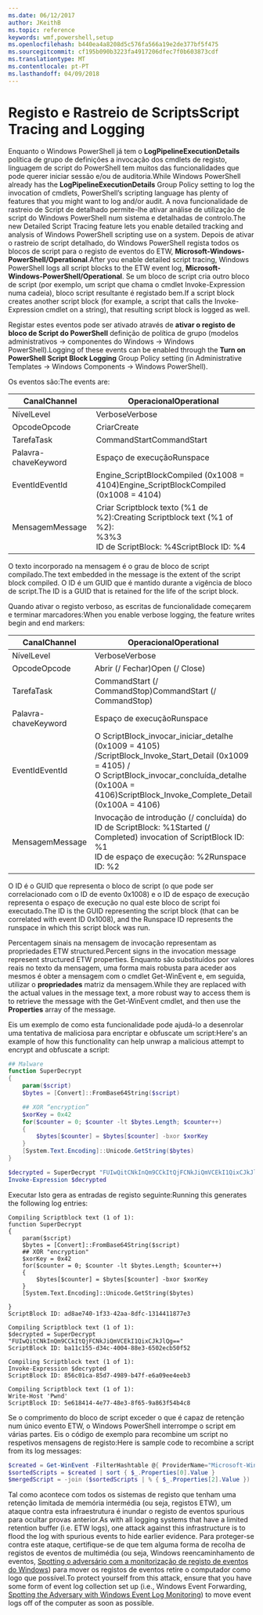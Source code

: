 ```yaml
---
ms.date: 06/12/2017
author: JKeithB
ms.topic: reference
keywords: wmf,powershell,setup
ms.openlocfilehash: b440ea4a8208d5c576fa566a19e2de377bf5f475
ms.sourcegitcommit: cf195b090b3223fa4917206dfec7f0b603873cdf
ms.translationtype: MT
ms.contentlocale: pt-PT
ms.lasthandoff: 04/09/2018
---
```

# <a name="script-tracing-and-logging"></a><span data-ttu-id="bd1cb-102">Registo e Rastreio de Scripts</span><span class="sxs-lookup"><span data-stu-id="bd1cb-102">Script Tracing and Logging</span></span>

<span data-ttu-id="bd1cb-103">Enquanto o Windows PowerShell já tem o **LogPipelineExecutionDetails** política de grupo de definições a invocação dos cmdlets de registo, linguagem de script do PowerShell tem muitos das funcionalidades que pode querer iniciar sessão e/ou de auditoria.</span><span class="sxs-lookup"><span data-stu-id="bd1cb-103">While Windows PowerShell already has the **LogPipelineExecutionDetails** Group Policy setting to log the invocation of cmdlets, PowerShell’s scripting language has plenty of features that you might want to log and/or audit.</span></span> <span data-ttu-id="bd1cb-104">A nova funcionalidade de rastreio de Script de detalhado permite-lhe ativar análise de utilização de script do Windows PowerShell num sistema e detalhadas de controlo.</span><span class="sxs-lookup"><span data-stu-id="bd1cb-104">The new Detailed Script Tracing feature lets you enable detailed tracking and analysis of Windows PowerShell scripting use on a system.</span></span> <span data-ttu-id="bd1cb-105">Depois de ativar o rastreio de script detalhado, do Windows PowerShell regista todos os blocos de script para o registo de eventos do ETW, **Microsoft-Windows-PowerShell/Operational**.</span><span class="sxs-lookup"><span data-stu-id="bd1cb-105">After you enable detailed script tracing, Windows PowerShell logs all script blocks to the ETW event log, **Microsoft-Windows-PowerShell/Operational**.</span></span> <span data-ttu-id="bd1cb-106">Se um bloco de script cria outro bloco de script (por exemplo, um script que chama o cmdlet Invoke-Expression numa cadeia), bloco script resultante é registado bem.</span><span class="sxs-lookup"><span data-stu-id="bd1cb-106">If a script block creates another script block (for example, a script that calls the Invoke-Expression cmdlet on a string), that resulting script block is logged as well.</span></span>

<span data-ttu-id="bd1cb-107">Registar estes eventos pode ser ativado através de **ativar o registo de bloco de Script do PowerShell** definição de política de grupo (modelos administrativos -> componentes do Windows -> Windows PowerShell).</span><span class="sxs-lookup"><span data-stu-id="bd1cb-107">Logging of these events can be enabled through the **Turn on PowerShell Script Block Logging** Group Policy setting (in Administrative Templates -> Windows Components -> Windows PowerShell).</span></span>

<span data-ttu-id="bd1cb-108">Os eventos são:</span><span class="sxs-lookup"><span data-stu-id="bd1cb-108">The events are:</span></span>

| <span data-ttu-id="bd1cb-109">Canal</span><span class="sxs-lookup"><span data-stu-id="bd1cb-109">Channel</span></span> | <span data-ttu-id="bd1cb-110">Operacional</span><span class="sxs-lookup"><span data-stu-id="bd1cb-110">Operational</span></span>                                 |
|---------|---------------------------------------------|
| <span data-ttu-id="bd1cb-111">Nível</span><span class="sxs-lookup"><span data-stu-id="bd1cb-111">Level</span></span>   | <span data-ttu-id="bd1cb-112">Verbose</span><span class="sxs-lookup"><span data-stu-id="bd1cb-112">Verbose</span></span>                                     |
| <span data-ttu-id="bd1cb-113">Opcode</span><span class="sxs-lookup"><span data-stu-id="bd1cb-113">Opcode</span></span>  | <span data-ttu-id="bd1cb-114">Criar</span><span class="sxs-lookup"><span data-stu-id="bd1cb-114">Create</span></span>                                      |
| <span data-ttu-id="bd1cb-115">Tarefa</span><span class="sxs-lookup"><span data-stu-id="bd1cb-115">Task</span></span>    | <span data-ttu-id="bd1cb-116">CommandStart</span><span class="sxs-lookup"><span data-stu-id="bd1cb-116">CommandStart</span></span>                                |
| <span data-ttu-id="bd1cb-117">Palavra-chave</span><span class="sxs-lookup"><span data-stu-id="bd1cb-117">Keyword</span></span> | <span data-ttu-id="bd1cb-118">Espaço de execução</span><span class="sxs-lookup"><span data-stu-id="bd1cb-118">Runspace</span></span>                                    |
| <span data-ttu-id="bd1cb-119">EventId</span><span class="sxs-lookup"><span data-stu-id="bd1cb-119">EventId</span></span> | <span data-ttu-id="bd1cb-120">Engine_ScriptBlockCompiled (0x1008 = 4104)</span><span class="sxs-lookup"><span data-stu-id="bd1cb-120">Engine_ScriptBlockCompiled (0x1008 = 4104)</span></span>  |
| <span data-ttu-id="bd1cb-121">Mensagem</span><span class="sxs-lookup"><span data-stu-id="bd1cb-121">Message</span></span> | <span data-ttu-id="bd1cb-122">Criar Scriptblock texto (%1 de %2):</span><span class="sxs-lookup"><span data-stu-id="bd1cb-122">Creating Scriptblock text (%1 of %2):</span></span> </br> <span data-ttu-id="bd1cb-123">%3</span><span class="sxs-lookup"><span data-stu-id="bd1cb-123">%3</span></span> </br> <span data-ttu-id="bd1cb-124">ID de ScriptBlock: %4</span><span class="sxs-lookup"><span data-stu-id="bd1cb-124">ScriptBlock ID: %4</span></span> |


<span data-ttu-id="bd1cb-125">O texto incorporado na mensagem é o grau de bloco de script compilado.</span><span class="sxs-lookup"><span data-stu-id="bd1cb-125">The text embedded in the message is the extent of the script block compiled.</span></span> <span data-ttu-id="bd1cb-126">O ID é um GUID que é mantido durante a vigência de bloco de script.</span><span class="sxs-lookup"><span data-stu-id="bd1cb-126">The ID is a GUID that is retained for the life of the script block.</span></span>

<span data-ttu-id="bd1cb-127">Quando ativar o registo verboso, as escritas de funcionalidade começarem e terminar marcadores:</span><span class="sxs-lookup"><span data-stu-id="bd1cb-127">When you enable verbose logging, the feature writes begin and end markers:</span></span>

| <span data-ttu-id="bd1cb-128">Canal</span><span class="sxs-lookup"><span data-stu-id="bd1cb-128">Channel</span></span> | <span data-ttu-id="bd1cb-129">Operacional</span><span class="sxs-lookup"><span data-stu-id="bd1cb-129">Operational</span></span>                                            |
|---------|--------------------------------------------------------|
| <span data-ttu-id="bd1cb-130">Nível</span><span class="sxs-lookup"><span data-stu-id="bd1cb-130">Level</span></span>   | <span data-ttu-id="bd1cb-131">Verbose</span><span class="sxs-lookup"><span data-stu-id="bd1cb-131">Verbose</span></span>                                                |
| <span data-ttu-id="bd1cb-132">Opcode</span><span class="sxs-lookup"><span data-stu-id="bd1cb-132">Opcode</span></span>  | <span data-ttu-id="bd1cb-133">Abrir (/ Fechar)</span><span class="sxs-lookup"><span data-stu-id="bd1cb-133">Open (/ Close)</span></span>                                         |
| <span data-ttu-id="bd1cb-134">Tarefa</span><span class="sxs-lookup"><span data-stu-id="bd1cb-134">Task</span></span>    | <span data-ttu-id="bd1cb-135">CommandStart (/ CommandStop)</span><span class="sxs-lookup"><span data-stu-id="bd1cb-135">CommandStart (/ CommandStop)</span></span>                           |
| <span data-ttu-id="bd1cb-136">Palavra-chave</span><span class="sxs-lookup"><span data-stu-id="bd1cb-136">Keyword</span></span> | <span data-ttu-id="bd1cb-137">Espaço de execução</span><span class="sxs-lookup"><span data-stu-id="bd1cb-137">Runspace</span></span>                                               |
| <span data-ttu-id="bd1cb-138">EventId</span><span class="sxs-lookup"><span data-stu-id="bd1cb-138">EventId</span></span> | <span data-ttu-id="bd1cb-139">O ScriptBlock\_invocar\_iniciar\_detalhe (0x1009 = 4105) /</span><span class="sxs-lookup"><span data-stu-id="bd1cb-139">ScriptBlock\_Invoke\_Start\_Detail (0x1009 = 4105) /</span></span> </br> <span data-ttu-id="bd1cb-140">O ScriptBlock\_invocar\_concluída\_detalhe (0x100A = 4106)</span><span class="sxs-lookup"><span data-stu-id="bd1cb-140">ScriptBlock\_Invoke\_Complete\_Detail (0x100A = 4106)</span></span> |
| <span data-ttu-id="bd1cb-141">Mensagem</span><span class="sxs-lookup"><span data-stu-id="bd1cb-141">Message</span></span> | <span data-ttu-id="bd1cb-142">Invocação de introdução (/ concluída) do ID de ScriptBlock: %1</span><span class="sxs-lookup"><span data-stu-id="bd1cb-142">Started (/ Completed) invocation of ScriptBlock ID: %1</span></span> </br> <span data-ttu-id="bd1cb-143">ID de espaço de execução: %2</span><span class="sxs-lookup"><span data-stu-id="bd1cb-143">Runspace ID: %2</span></span> |

<span data-ttu-id="bd1cb-144">O ID é o GUID que representa o bloco de script (o que pode ser correlacionado com o ID de evento 0x1008) e o ID de espaço de execução representa o espaço de execução no qual este bloco de script foi executado.</span><span class="sxs-lookup"><span data-stu-id="bd1cb-144">The ID is the GUID representing the script block (that can be correlated with event ID 0x1008), and the Runspace ID represents the runspace in which this script block was run.</span></span>

<span data-ttu-id="bd1cb-145">Percentagem sinais na mensagem de invocação representam as propriedades ETW structured.</span><span class="sxs-lookup"><span data-stu-id="bd1cb-145">Percent signs in the invocation message represent structured ETW properties.</span></span> <span data-ttu-id="bd1cb-146">Enquanto são substituídos por valores reais no texto da mensagem, uma forma mais robusta para aceder aos mesmos é obter a mensagem com o cmdlet Get-WinEvent e, em seguida, utilizar o **propriedades** matriz da mensagem.</span><span class="sxs-lookup"><span data-stu-id="bd1cb-146">While they are replaced with the actual values in the message text, a more robust way to access them is to retrieve the message with the Get-WinEvent cmdlet, and then use the **Properties** array of the message.</span></span>

<span data-ttu-id="bd1cb-147">Eis um exemplo de como esta funcionalidade pode ajudá-lo a desenrolar uma tentativa de maliciosa para encriptar e obfuscate um script:</span><span class="sxs-lookup"><span data-stu-id="bd1cb-147">Here's an example of how this functionality can help unwrap a malicious attempt to encrypt and obfuscate a script:</span></span>

```powershell
## Malware
function SuperDecrypt
{
    param($script)
    $bytes = [Convert]::FromBase64String($script)

    ## XOR “encryption”
    $xorKey = 0x42
    for($counter = 0; $counter -lt $bytes.Length; $counter++)
    {
        $bytes[$counter] = $bytes[$counter] -bxor $xorKey
    }
    [System.Text.Encoding]::Unicode.GetString($bytes)
}

$decrypted = SuperDecrypt "FUIwQitCNkInQm9CCkItQjFCNkJiQmVCEkI1QixCJkJlQg=="
Invoke-Expression $decrypted
```

<span data-ttu-id="bd1cb-148">Executar Isto gera as entradas de registo seguinte:</span><span class="sxs-lookup"><span data-stu-id="bd1cb-148">Running this generates the following log entries:</span></span>

```
Compiling Scriptblock text (1 of 1):
function SuperDecrypt
{
    param($script)
    $bytes = [Convert]::FromBase64String($script)
    ## XOR "encryption"
    $xorKey = 0x42
    for($counter = 0; $counter -lt $bytes.Length; $counter++)
    {
        $bytes[$counter] = $bytes[$counter] -bxor $xorKey
    }
    [System.Text.Encoding]::Unicode.GetString($bytes)

}
ScriptBlock ID: ad8ae740-1f33-42aa-8dfc-1314411877e3

Compiling Scriptblock text (1 of 1):
$decrypted = SuperDecrypt "FUIwQitCNkInQm9CCkItQjFCNkJiQmVCEkI1QixCJkJlQg=="
ScriptBlock ID: ba11c155-d34c-4004-88e3-6502ecb50f52

Compiling Scriptblock text (1 of 1):
Invoke-Expression $decrypted
ScriptBlock ID: 856c01ca-85d7-4989-b47f-e6a09ee4eeb3

Compiling Scriptblock text (1 of 1):
Write-Host 'Pwnd'
ScriptBlock ID: 5e618414-4e77-48e3-8f65-9a863f54b4c8
```

Se o comprimento do bloco de script exceder o que é capaz de retenção num único evento ETW, o Windows PowerShell interrompe o script em várias partes. <span data-ttu-id="bd1cb-150">Eis o código de exemplo para recombine um script no respetivos mensagens de registo:</span><span class="sxs-lookup"><span data-stu-id="bd1cb-150">Here is sample code to recombine a script from its log messages:</span></span>

```powershell
$created = Get-WinEvent -FilterHashtable @{ ProviderName="Microsoft-Windows-PowerShell"; Id = 4104 } | Where-Object { $_.<...> }
$sortedScripts = $created | sort { $_.Properties[0].Value }
$mergedScript = -join ($sortedScripts | % { $_.Properties[2].Value })
```

<span data-ttu-id="bd1cb-151">Tal como acontece com todos os sistemas de registo que tenham uma retenção limitada de memória intermédia (ou seja, registos ETW), um ataque contra esta infraestrutura é inundar o registo de eventos spurious para ocultar provas anterior.</span><span class="sxs-lookup"><span data-stu-id="bd1cb-151">As with all logging systems that have a limited retention buffer (i.e. ETW logs), one attack against this infrastructure is to flood the log with spurious events to hide earlier evidence.</span></span> <span data-ttu-id="bd1cb-152">Para proteger-se contra este ataque, certifique-se de que tem alguma forma de recolha de registos de eventos de multimédia (ou seja, Windows reencaminhamento de eventos, [Spotting o adversário com a monitorização de registo de eventos do Windows](http://www.nsa.gov/ia/_files/app/Spotting_the_Adversary_with_Windows_Event_Log_Monitoring.pdf)) para mover os registos de eventos retire o computador como logo que possível.</span><span class="sxs-lookup"><span data-stu-id="bd1cb-152">To protect yourself from this attack, ensure that you have some form of event log collection set up (i.e., Windows Event Forwarding, [Spotting the Adversary with Windows Event Log Monitoring](http://www.nsa.gov/ia/_files/app/Spotting_the_Adversary_with_Windows_Event_Log_Monitoring.pdf)) to move event logs off of the computer as soon as possible.</span></span>